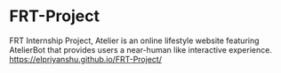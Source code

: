# FRT-Project
FRT Internship Project, Atelier is an online lifestyle website featuring AtelierBot that provides users a near-human like interactive experience.
https://elpriyanshu.github.io/FRT-Project/
